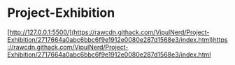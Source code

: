 # Project-Exhibition
[http://127.0.0.1:5500/](https://rawcdn.githack.com/VipulNerd/Project-Exhibition/2717664a0abc6bbc6f9e1912e0080e287d1568e3/index.html)https://rawcdn.githack.com/VipulNerd/Project-Exhibition/2717664a0abc6bbc6f9e1912e0080e287d1568e3/index.html
